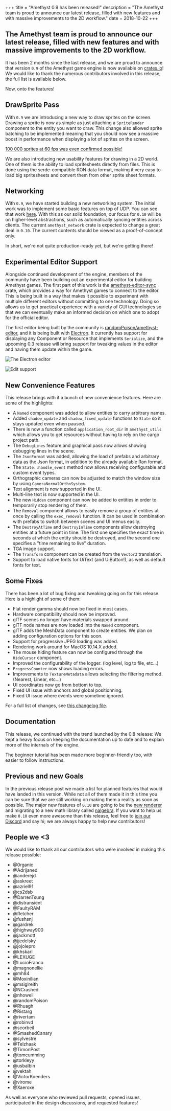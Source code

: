 +++
title = "Amethyst 0.9 has been released!"
description = "The Amethyst team is proud to announce our latest release, filled with new features and with massive improvements to the 2D workflow."
date = 2018-10-22
+++

## The Amethyst team is proud to announce our latest release, filled with new features and with massive improvements to the 2D workflow.

It has been 2 months since the last release, and we are proud to announce that version `0.9` of the Amethyst game engine is now available on [crates.io](https://crates.io/crates/amethyst)! We would like to thank the numerous contributors involved in this release; the full list is available below.

Now, onto the features!


## DrawSprite Pass

With `0.9` we are introducing a new way to draw sprites on the screen. Drawing a sprite is now as simple as just attaching a `SpriteRender` component to the entity you want to draw. This change also allowed sprite batching to be implemented meaning that you should now see a massive boost in performance when displaying a lot of sprites on the screen.

[100 000 sprites at 60 fps was even confirmed possible!](https://github.com/cart/amethyst-bunnymark)

We are also introducing new usability features for drawing in a 2D world. One of them is the ability to load spritesheets directly from files. This is done using the serde-compatible RON data format, making it very easy to load big spritesheets and convert them from other sprite sheet formats.

##  Networking

With `0.9`, we have started building a new networking system. The initial work was to implement some basic features on top of UDP. You can see that work [here](https://github.com/amethyst/laminar). With this as our solid foundation, our focus for `0.10` will be on higher-level abstractions, such as automatically syncing entities across clients. The current `amethyst_network` crate is expected to change a great deal in `0.10`. The current contents should be viewed as a proof-of-concept only.

In short, we're not quite production-ready yet, but we're getting there!


## Experimental Editor Support

Alongside continued development of the engine, members of the community have
been building out an experimental editor for building Amethyst games. The
first part of this work is the [amethyst-editor-sync] crate, which provides
a way for Amethyst games to connect to the editor. This is being built in a way that makes it possible to experiment with multiple different editors without committing to one technology.
Doing so allows us to get practical experience with a variety of GUI technologies so that we can eventually make an informed decision on which one to adopt for the official editor.

The first editor being built by the community is [randomPoison/amethyst-editor],
and it is being built with [Electron]. It currently has support for displaying
any Component or Resource that implements `Serialize`, and the upcoming 0.3
release will bring support for tweaking values in the editor and having them
update within the game.

![The Electron editor](https://raw.githubusercontent.com/randomPoison/amethyst-editor/master/screenshots/pong.gif)

![Edit support](https://cdn.discordapp.com/attachments/484132431411281953/503332493743882240/edit-resources-mvp.gif)

[randomPoison/amethyst-editor]: https://github.com/randomPoison/amethyst-editor
[amethyst-editor-sync]: https://crates.io/crates/amethyst-editor-sync
[Electron editor]: https://github.com/randomPoison/amethyst-editor
[Electron]: https://electronjs.org/


## New Convenience Features

This release brings with it a bunch of new convenience features. Here are some of the highlights:

*   A `Named` component was added to allow entities to carry arbitrary names.
*   Added `shadow_update` and `shadow_fixed_update` functions to `State` so it stays updated even when paused.
*   There is now a function called `application_root_dir` in `amethyst_utils` which allows you to get resources without having to rely on the cargo project path.
*   The `DebugLines` feature and graphical pass now allows showing debugging lines in the scene.
*   The `JsonFormat` was added, allowing the load of prefabs and arbitrary data as the Json format, in addition to the already available Ron format.
*   The `State::handle_event` method now allows receiving configurable and custom event types.
*   Orthographic cameras can now be adjusted to match the window size by using `CameraNormalOrthoSystem`.
*   Text alignment is now supported in the UI.
*   Multi-line text is now supported in the UI.
*   The new `Hidden` component can now be added to entities in order to temporarily stop rendering of them.
*   The `Removal` component allows to easily remove a group of entities at once by calling the `exec_removal` function. It can be used in combination with prefabs to switch between scenes and UI menus easily.
*   The `DestroyAtTime` and `DestroyInTime` components allow destroying entities at a future point in time. The first one specifies the exact time in seconds at which the entity should be destroyed, and the second one specifies a "time remaining to live" duration.
*   TGA image support.
*   The `Transform` component can be created from the `Vector3` translation.
*   Support to load native fonts for UiText (and UiButton!), as well as default fonts for text.


## Some Fixes

There has been a lot of bug fixing and tweaking going on for this release. Here is a highlight of some of them:

*   Flat render gamma should now be fixed in most cases.
*   Hardware compatibility should now be improved.
*   glTF scenes no longer have materials swapped around.
*   glTF node names are now loaded into the `Named` component.
*   glTF adds the MeshData component to create entities. We plan on adding configuration options for this soon.
*   Support for progressive JPEG loading was added.
*   Rendering work around for MacOS 10.14.X added.
*   The mouse hiding feature can now be configured through the `HideCursor` component.
*   Improved the configurability of the logger. (log level, log to file, etc…)
*   `ProgressCounter` now shows loading errors.
*   Improvements to `TextureMetadata` allows selecting the filtering method. (Nearest, Linear, etc…)
*   UI coordinates now go from bottom to top.
*   Fixed UI issue with anchors and global positionning.
*   Fixed UI issue where events were sometime ignored.

For a full list of changes, see [this changelog file](https://github.com/amethyst/amethyst/blob/master/docs/CHANGELOG.md).


## Documentation

This release, we continued with the trend launched by the 0.8 release: We kept a heavy focus on keeping the documentation up to date and to explain more of the internals of the engine.

The beginner tutorial has been made more beginner-friendly too, with easier to follow instructions.


## Previous and new Goals

In the previous release post we made a list for planned features that would have landed in this version. While not all of them made it in this time you can be sure that we are still working on making them a reality as soon as possible. The major new features of `0.10` are going to be the [new renderer](https://github.com/rustgd/rendy) and migrating to a new math library called [nalgebra](https://nalgebra.org/). If you want to help us make `0.10` even more awesome than this release, feel free to [join our Discord](https://discord.gg/amethyst) and say hi; we are always happy to help new contributors!


## People we <3

We would like to thank all our contributors who were involved in making this release possible:

* @0rganic
* @Adrijaned
* @anderejd
* @askreet
* @azriel91
* @cs2dsb
* @DarrenTsung
* @distransient
* @FaultyRAM
* @fletcher
* @fushsnj
* @gardrek
* @highway900
* @jackmott
* @jjedelsky
* @jojolepro
* @khskarl
* @LEXUGE
* @LucioFranco
* @magnonellie
* @mh84
* @Moxinilian
* @msiglreith
* @NCrashed
* @nhowell
* @randomPoison
* @Rhuagh
* @Ristarg
* @rivertam
* @robinvd
* @scorbeil
* @SmashedCanary
* @sylvestre
* @Telzhaak
* @TimonPost
* @tomcumming
* @torkleyy
* @usbalbin
* @vektah
* @VictorKoenders
* @virome
* @Xaeroxe

As well as everyone who reviewed pull requests, opened issues, participated in the design discussions, and requested features!
